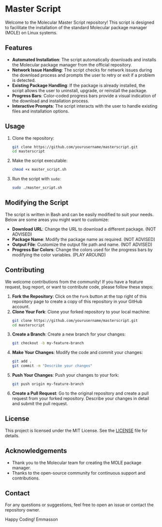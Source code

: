 # Master Script

Welcome to the Molecular Master Script repository! This script is designed to facilitate the installation of the standard Molecular package manager (MOLE) on Linux systems. 

## Features

- **Automated Installation**: The script automatically downloads and installs the Molecular package manager from the official repository.
- **Network Issue Handling**: The script checks for network issues during the download process and prompts the user to retry or exit if a problem is detected.
- **Existing Package Handling**: If the package is already installed, the script allows the user to uninstall, upgrade, or reinstall the package.
- **Progress Bars**: Color-coded progress bars provide a visual indication of the download and installation process.
- **Interactive Prompts**: The script interacts with the user to handle existing files and installation options.

## Usage

1. Clone the repository:
    ```sh
    git clone https://github.com/yourusername/masterscript.git
    cd masterscript
    ```

2. Make the script executable:
    ```sh
    chmod +x master_script.sh
    ```

3. Run the script with `sudo`:
    ```sh
    sudo ./master_script.sh
    ```

## Modifying the Script

The script is written in Bash and can be easily modified to suit your needs. Below are some areas you might want to customize:

- **Download URL**: Change the URL to download a different package. (NOT ADVISED)
- **Package Name**: Modify the package name as required. (NOT ADVISED)
- **Output File**: Customize the output file path and name. (NOT ADVISED)
- **Progress Bar Colors**: Change the colors used for the progress bars by modifying the color variables. (PLAY AROUND)

## Contributing

We welcome contributions from the community! If you have a feature request, bug report, or want to contribute code, please follow these steps:

1. **Fork the Repository**: Click on the `Fork` button at the top right of this repository page to create a copy of this repository in your GitHub account.
2. **Clone Your Fork**: Clone your forked repository to your local machine:
    ```sh
    git clone https://github.com/yourusername/masterscript.git
    cd masterscript
    ```
3. **Create a Branch**: Create a new branch for your changes:
    ```sh
    git checkout -b my-feature-branch
    ```
4. **Make Your Changes**: Modify the code and commit your changes:
    ```sh
    git add .
    git commit -m "Describe your changes"
    ```
5. **Push Your Changes**: Push your changes to your fork:
    ```sh
    git push origin my-feature-branch
    ```
6. **Create a Pull Request**: Go to the original repository and create a pull request from your forked repository. Describe your changes in detail and submit the pull request.

## License

This project is licensed under the MIT License. See the [LICENSE](LICENSE) file for details.

## Acknowledgements

- Thank you to the Molecular team for creating the MOLE package manager.
- Thanks to the open-source community for continuous support and contributions.

## Contact

For any questions or suggestions, feel free to open an issue or contact the repository owner.

Happy Coding!
Emmasson
